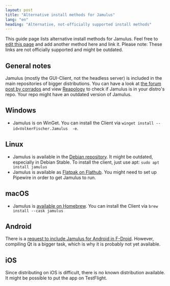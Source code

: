 ```yaml
---
layout: post
title: "Alternative install methods for Jamulus"
lang: "en"
heading: "Alternative, not-officially supported install methods"
---
```


This guide page lists alternative install methods for Jamulus. Feel free to [edit this page](https://github.com/jamulussoftware/jamuluswebsite/edit/release/_posts/2022-03-04-Linux-Alternative-Install-Methods.md) and add another method here and link it. Please note: These links are not officially supported and might be outdated.

<!--more-->
## General notes
Jamulus (mostly the GUI-Client, not the headless server) is included in the main repositories of bigger distributions. You can have a look at [the forum post by corrados](https://github.com/jamulussoftware/jamulus/discussions/914) and view [Reapology](https://repology.org/project/jamulus/versions) to check if Jamulus is in your distro's repo. Your repo might have an outdated version of Jamulus.

## Windows
* Jamulus is on WinGet. You can install the Client via `winget install --id=VolkerFischer.Jamulus  -e`.
## Linux
* Jamulus is available in the [Debian repository](https://packages.debian.org/sid/sound/jamulus). It might be outdated, especially in Debian Stable. To install the client, just use apt: `sudo apt install jamulus`
* Jamulus is available as [Flatpak on Flathub](https://flathub.org/apps/details/io.jamulus.Jamulus). You might need to set up Pipewire in order to get Jamulus to run.
## macOS
* Jamulus is [available on Homebrew](https://formulae.brew.sh/cask/jamulus). You can install the Client via `brew install --cask jamulus`
## Android
There is a [request to include Jamulus for Android in F-Droid](https://gitlab.com/fdroid/rfp/-/issues/2011). However, compiling Qt is a bigger task, which is why it is probably not yet available.
## iOS
Since distributing on iOS is difficult, there is no known distribution available. It might be possible to put the app on TestFlight.
